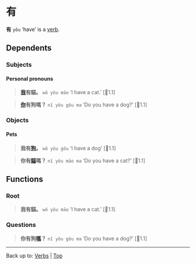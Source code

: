 # 有

**有** `yǒu` ‘have’ is a [verb](../index.md).

## Dependents

### Subjects

#### Personal pronouns

> **[我](../../pronouns/wo3.md)有貓。** `wǒ yǒu māo` ‘I have a cat.’ \[🦉1.1\]

> **[你](../../pronouns/ni3.md)有狗嗎？** `nǐ yǒu gǒu ma` ‘Do you have a dog?’ \[🦉1.1\]

### Objects

#### Pets

> **我有[狗](../../nouns/狗.md)。** `wǒ yǒu gǒu` ‘I have a dog’ \[🦉1.1\]

> **你有[貓](../../nouns/貓.md)嗎？** `nǐ yǒu māo ma` ‘Do you have a cat?’ \[🦉1.1\]

## Functions

### Root

> **我有貓。** `wǒ yǒu māo` ‘I have a cat.’ \[🦉1.1\]

### Questions

> **你有狗[嗎](../../other/嗎.md)？** `nǐ yǒu gǒu ma` ‘Do you have a dog?’ \[🦉1.1\]

----

Back up to: [Verbs](../index.md) | [Top](../../index.md)
